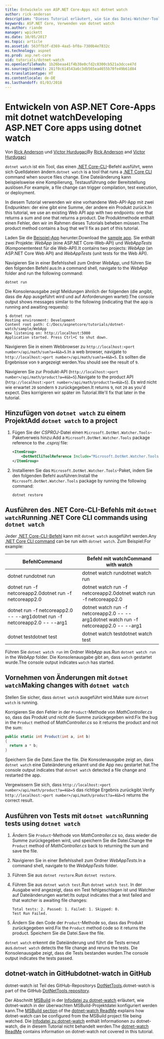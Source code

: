 ```yaml
---
title: Entwickeln von ASP.NET Core-Apps mit dotnet watch
author: rick-anderson
description: "Dieses Tutorial erläutert, wie Sie das Datei-Watcher-Tool (dotnet watch) der .NET Core-CLI in einer ASP.NET Core-Anwendung verwenden."
keywords: ASP.NET Core, Verwenden von dotnet watch
ms.author: riande
manager: wpickett
ms.date: 10/05/2017
ms.topic: article
ms.assetid: 563ffb3f-d369-4aa5-bf0a-7300b4e7832c
ms.technology: aspnet
ms.prod: asp.net-core
uid: tutorials/dotnet-watch
ms.openlocfilehash: 1b26beaa41f4b38e0cfd2c8300cb521a3dcce47d
ms.sourcegitcommit: 281f0c614543a6c3db565ea4655b70fe49b61d84
ms.translationtype: HT
ms.contentlocale: de-DE
ms.lasthandoff: 01/03/2018
---
```

# <a name="developing-aspnet-core-apps-using-dotnet-watch"></a><span data-ttu-id="61ae0-104">Entwickeln von ASP.NET Core-Apps mit dotnet watch</span><span class="sxs-lookup"><span data-stu-id="61ae0-104">Developing ASP.NET Core apps using dotnet watch</span></span>

<span data-ttu-id="61ae0-105">Von [Rick Anderson](https://twitter.com/RickAndMSFT) und [Victor Hurdugaci](https://twitter.com/victorhurdugaci)</span><span class="sxs-lookup"><span data-stu-id="61ae0-105">By [Rick Anderson](https://twitter.com/RickAndMSFT) and [Victor Hurdugaci](https://twitter.com/victorhurdugaci)</span></span>

<span data-ttu-id="61ae0-106">`dotnet watch` ist ein Tool, das einen [.NET Core-CLI](/dotnet/core/tools)-Befehl ausführt, wenn sich Quelldateien ändern.</span><span class="sxs-lookup"><span data-stu-id="61ae0-106">`dotnet watch` is a tool that runs a [.NET Core CLI](/dotnet/core/tools) command when source files change.</span></span> <span data-ttu-id="61ae0-107">Eine Dateiänderung kann beispielsweise eine Kompilierung, Testausführung oder Bereitstellung auslösen.</span><span class="sxs-lookup"><span data-stu-id="61ae0-107">For example, a file change can trigger compilation, test execution, or deployment.</span></span>

<span data-ttu-id="61ae0-108">In diesem Tutorial verwenden wir eine vorhandene Web-API-App mit zwei Endpunkten: der eine gibt eine Summe, der andere ein Produkt zurück.</span><span class="sxs-lookup"><span data-stu-id="61ae0-108">In this tutorial, we use an existing Web API app with two endpoints: one that returns a sum and one that returns a product.</span></span> <span data-ttu-id="61ae0-109">Die Produktmethode enthält einen Fehler, den wir im Rahmen dieses Tutorials beheben müssen.</span><span class="sxs-lookup"><span data-stu-id="61ae0-109">The product method contains a bug that we'll fix as part of this tutorial.</span></span>

<span data-ttu-id="61ae0-110">Laden Sie die [Beispiel-App](https://github.com/aspnet/Docs/tree/master/aspnetcore/tutorials/dotnet-watch/sample) herunter.</span><span class="sxs-lookup"><span data-stu-id="61ae0-110">Download the [sample app](https://github.com/aspnet/Docs/tree/master/aspnetcore/tutorials/dotnet-watch/sample).</span></span> <span data-ttu-id="61ae0-111">Sie enthält zwei Projekte: *WebApp* (eine ASP.NET Core-Web-API) und *WebAppTests* (Komponententest für die Web-API).</span><span class="sxs-lookup"><span data-stu-id="61ae0-111">It contains two projects: *WebApp* (an ASP.NET Core Web API) and *WebAppTests* (unit tests for the Web API).</span></span>

<span data-ttu-id="61ae0-112">Navigieren Sie in einer Befehlsshell zum Ordner *WebApp*, und führen Sie den folgenden Befehl aus:</span><span class="sxs-lookup"><span data-stu-id="61ae0-112">In a command shell, navigate to the *WebApp* folder and run the following command:</span></span>

```console
dotnet run
```

<span data-ttu-id="61ae0-113">Die Konsolenausgabe zeigt Meldungen ähnlich der folgenden (die angibt, dass die App ausgeführt wird und auf Anforderungen wartet):</span><span class="sxs-lookup"><span data-stu-id="61ae0-113">The console output shows messages similar to the following (indicating that the app is running and awaiting requests):</span></span>

```console
$ dotnet run
Hosting environment: Development
Content root path: C:/Docs/aspnetcore/tutorials/dotnet-watch/sample/WebApp
Now listening on: http://localhost:5000
Application started. Press Ctrl+C to shut down.
```

<span data-ttu-id="61ae0-114">Navigieren Sie in einem Webbrowser zu `http://localhost:<port number>/api/math/sum?a=4&b=5`.</span><span class="sxs-lookup"><span data-stu-id="61ae0-114">In a web browser, navigate to `http://localhost:<port number>/api/math/sum?a=4&b=5`.</span></span> <span data-ttu-id="61ae0-115">Es sollten die Ergebnisse von `9` angezeigt werden.</span><span class="sxs-lookup"><span data-stu-id="61ae0-115">You should see the result of `9`.</span></span>

<span data-ttu-id="61ae0-116">Navigieren Sie zur Produkt-API (`http://localhost:<port number>/api/math/product?a=4&b=5`).</span><span class="sxs-lookup"><span data-stu-id="61ae0-116">Navigate to the product API (`http://localhost:<port number>/api/math/product?a=4&b=5`).</span></span> <span data-ttu-id="61ae0-117">Es wird nicht wie erwartet `20` sondern `9` zurückgegeben.</span><span class="sxs-lookup"><span data-stu-id="61ae0-117">It returns `9`, not `20` as you'd expect.</span></span> <span data-ttu-id="61ae0-118">Dies korrigieren wir später im Tutorial.</span><span class="sxs-lookup"><span data-stu-id="61ae0-118">We'll fix that later in the tutorial.</span></span>

## <a name="add-dotnet-watch-to-a-project"></a><span data-ttu-id="61ae0-119">Hinzufügen von `dotnet watch` zu einem Projekt</span><span class="sxs-lookup"><span data-stu-id="61ae0-119">Add `dotnet watch` to a project</span></span>

1. <span data-ttu-id="61ae0-120">Fügen Sie der *CSPROJ*-Datei einen `Microsoft.DotNet.Watcher.Tools`-Paketverweis hinzu:</span><span class="sxs-lookup"><span data-stu-id="61ae0-120">Add a `Microsoft.DotNet.Watcher.Tools` package reference to the *.csproj* file:</span></span>

    ```xml
    <ItemGroup>
        <DotNetCliToolReference Include="Microsoft.DotNet.Watcher.Tools" Version="2.0.0" />
    </ItemGroup> 
    ```

1. <span data-ttu-id="61ae0-121">Installieren Sie das `Microsoft.DotNet.Watcher.Tools`-Paket, indem Sie den folgenden Befehl ausführen:</span><span class="sxs-lookup"><span data-stu-id="61ae0-121">Install the `Microsoft.DotNet.Watcher.Tools` package by running the following command:</span></span>
    
    ```console
    dotnet restore
    ```

## <a name="running-net-core-cli-commands-using-dotnet-watch"></a><span data-ttu-id="61ae0-122">Ausführen des .NET Core-CLI-Befehls mit `dotnet watch`</span><span class="sxs-lookup"><span data-stu-id="61ae0-122">Running .NET Core CLI commands using `dotnet watch`</span></span>

<span data-ttu-id="61ae0-123">Jeder [.NET Core-CLI-Befehl](/dotnet/core/tools#cli-commands) kann mit `dotnet watch` ausgeführt werden.</span><span class="sxs-lookup"><span data-stu-id="61ae0-123">Any [.NET Core CLI command](/dotnet/core/tools#cli-commands) can be run with `dotnet watch`.</span></span> <span data-ttu-id="61ae0-124">Zum Beispiel:</span><span class="sxs-lookup"><span data-stu-id="61ae0-124">For example:</span></span>

| <span data-ttu-id="61ae0-125">Befehl</span><span class="sxs-lookup"><span data-stu-id="61ae0-125">Command</span></span> | <span data-ttu-id="61ae0-126">Befehl mit watch</span><span class="sxs-lookup"><span data-stu-id="61ae0-126">Command with watch</span></span> |
| ---- | ----- |
| <span data-ttu-id="61ae0-127">dotnet run</span><span class="sxs-lookup"><span data-stu-id="61ae0-127">dotnet run</span></span> | <span data-ttu-id="61ae0-128">dotnet watch run</span><span class="sxs-lookup"><span data-stu-id="61ae0-128">dotnet watch run</span></span> |
| <span data-ttu-id="61ae0-129">dotnet run -f netcoreapp2.0</span><span class="sxs-lookup"><span data-stu-id="61ae0-129">dotnet run -f netcoreapp2.0</span></span> | <span data-ttu-id="61ae0-130">dotnet watch run -f netcoreapp2.0</span><span class="sxs-lookup"><span data-stu-id="61ae0-130">dotnet watch run -f netcoreapp2.0</span></span> |
| <span data-ttu-id="61ae0-131">dotnet run -f netcoreapp2.0 -- --arg1</span><span class="sxs-lookup"><span data-stu-id="61ae0-131">dotnet run -f netcoreapp2.0 -- --arg1</span></span> | <span data-ttu-id="61ae0-132">dotnet watch run -f netcoreapp2.0 -- --arg1</span><span class="sxs-lookup"><span data-stu-id="61ae0-132">dotnet watch run -f netcoreapp2.0 -- --arg1</span></span> |
| <span data-ttu-id="61ae0-133">dotnet test</span><span class="sxs-lookup"><span data-stu-id="61ae0-133">dotnet test</span></span> | <span data-ttu-id="61ae0-134">dotnet watch test</span><span class="sxs-lookup"><span data-stu-id="61ae0-134">dotnet watch test</span></span> |

<span data-ttu-id="61ae0-135">Führen Sie `dotnet watch run` im Ordner *WebApp* aus.</span><span class="sxs-lookup"><span data-stu-id="61ae0-135">Run `dotnet watch run` in the *WebApp* folder.</span></span> <span data-ttu-id="61ae0-136">Die Konsolenausgabe gibt an, dass `watch` gestartet wurde.</span><span class="sxs-lookup"><span data-stu-id="61ae0-136">The console output indicates `watch` has started.</span></span>

## <a name="making-changes-with-dotnet-watch"></a><span data-ttu-id="61ae0-137">Vornehmen von Änderungen mit `dotnet watch`</span><span class="sxs-lookup"><span data-stu-id="61ae0-137">Making changes with `dotnet watch`</span></span>

<span data-ttu-id="61ae0-138">Stellen Sie sicher, dass `dotnet watch` ausgeführt wird.</span><span class="sxs-lookup"><span data-stu-id="61ae0-138">Make sure `dotnet watch` is running.</span></span>

<span data-ttu-id="61ae0-139">Korrigieren Sie den Fehler in der `Product`-Methode von *MathController.cs* so, dass das Produkt und nicht die Summe zurückgegeben wird:</span><span class="sxs-lookup"><span data-stu-id="61ae0-139">Fix the bug in the `Product` method of *MathController.cs* so it returns the product and not the sum:</span></span>

```csharp
public static int Product(int a, int b)
{
  return a * b;
} 
```

<span data-ttu-id="61ae0-140">Speichern Sie die Datei.</span><span class="sxs-lookup"><span data-stu-id="61ae0-140">Save the file.</span></span> <span data-ttu-id="61ae0-141">Die Konsolenausgabe zeigt an, dass `dotnet watch` eine Dateiänderung erkannt und die App neu gestartet hat.</span><span class="sxs-lookup"><span data-stu-id="61ae0-141">The console output indicates that `dotnet watch` detected a file change and restarted the app.</span></span>

<span data-ttu-id="61ae0-142">Vergewissern Sie sich, dass `http://localhost:<port number>/api/math/product?a=4&b=5` das richtige Ergebnis zurückgibt.</span><span class="sxs-lookup"><span data-stu-id="61ae0-142">Verify `http://localhost:<port number>/api/math/product?a=4&b=5` returns the correct result.</span></span>

## <a name="running-tests-using-dotnet-watch"></a><span data-ttu-id="61ae0-143">Ausführen von Tests mit `dotnet watch`</span><span class="sxs-lookup"><span data-stu-id="61ae0-143">Running tests using `dotnet watch`</span></span>

1. <span data-ttu-id="61ae0-144">Ändern Sie `Product`-Methode von *MathController.cs* so, dass wieder die Summe zurückgegeben wird, und speichern Sie die Datei.</span><span class="sxs-lookup"><span data-stu-id="61ae0-144">Change the `Product` method of *MathController.cs* back to returning the sum and save the file.</span></span>
1. <span data-ttu-id="61ae0-145">Navigieren Sie in einer Befehlsshell zum Ordner *WebAppTests*.</span><span class="sxs-lookup"><span data-stu-id="61ae0-145">In a command shell, navigate to the *WebAppTests* folder.</span></span>
1. <span data-ttu-id="61ae0-146">Führen Sie aus `dotnet restore`.</span><span class="sxs-lookup"><span data-stu-id="61ae0-146">Run `dotnet restore`.</span></span>
1. <span data-ttu-id="61ae0-147">Führen Sie aus `dotnet watch test`.</span><span class="sxs-lookup"><span data-stu-id="61ae0-147">Run `dotnet watch test`.</span></span> <span data-ttu-id="61ae0-148">In der Ausgabe wird angezeigt, dass ein Test fehlgeschlagen ist und Watcher auf Dateiänderungen wartet:</span><span class="sxs-lookup"><span data-stu-id="61ae0-148">Its output indicates that a test failed and that watcher is awaiting file changes:</span></span>

     ```console
     Total tests: 2. Passed: 1. Failed: 1. Skipped: 0.
     Test Run Failed.
     ```

1. <span data-ttu-id="61ae0-149">Ändern Sie den Code der `Product`-Methode so, dass das Produkt zurückgegeben wird.</span><span class="sxs-lookup"><span data-stu-id="61ae0-149">Fix the `Product` method code so it returns the product.</span></span> <span data-ttu-id="61ae0-150">Speichern Sie die Datei.</span><span class="sxs-lookup"><span data-stu-id="61ae0-150">Save the file.</span></span>

<span data-ttu-id="61ae0-151">`dotnet watch` erkennt die Dateiänderung und führt die Tests erneut aus.</span><span class="sxs-lookup"><span data-stu-id="61ae0-151">`dotnet watch` detects the file change and reruns the tests.</span></span> <span data-ttu-id="61ae0-152">Die Konsolenausgabe zeigt, dass die Tests bestanden wurden.</span><span class="sxs-lookup"><span data-stu-id="61ae0-152">The console output indicates the tests passed.</span></span>

## <a name="dotnet-watch-in-github"></a><span data-ttu-id="61ae0-153">dotnet-watch in GitHub</span><span class="sxs-lookup"><span data-stu-id="61ae0-153">dotnet-watch in GitHub</span></span>

<span data-ttu-id="61ae0-154">dotnet-watch ist Teil des GitHub-Repositorys [DotNetTools](https://github.com/aspnet/DotNetTools/tree/dev/src/dotnet-watch).</span><span class="sxs-lookup"><span data-stu-id="61ae0-154">dotnet-watch is part of the GitHub [DotNetTools repository](https://github.com/aspnet/DotNetTools/tree/dev/src/dotnet-watch).</span></span>

<span data-ttu-id="61ae0-155">Der Abschnitt [MSBuild](https://github.com/aspnet/DotNetTools/tree/dev/src/dotnet-watch#msbuild) in der [Infodatei zu dotnet-watch](https://github.com/aspnet/DotNetTools/blob/dev/src/dotnet-watch/README.md) erläutert, wie dotnet-watch in der überwachten MSBuild-Projektdatei konfiguriert werden kann.</span><span class="sxs-lookup"><span data-stu-id="61ae0-155">The [MSBuild section](https://github.com/aspnet/DotNetTools/tree/dev/src/dotnet-watch#msbuild) of the [dotnet-watch ReadMe](https://github.com/aspnet/DotNetTools/blob/dev/src/dotnet-watch/README.md) explains how dotnet-watch can be configured from the MSBuild project file being watched.</span></span> <span data-ttu-id="61ae0-156">Die [Infodatei zu dotnet-watch](https://github.com/aspnet/DotNetTools/blob/dev/src/dotnet-watch/README.md) enthält Informationen zu dotnet-watch, die in diesem Tutorial nicht behandelt werden.</span><span class="sxs-lookup"><span data-stu-id="61ae0-156">The [dotnet-watch ReadMe](https://github.com/aspnet/DotNetTools/blob/dev/src/dotnet-watch/README.md) contains information on dotnet-watch not covered in this tutorial.</span></span>
